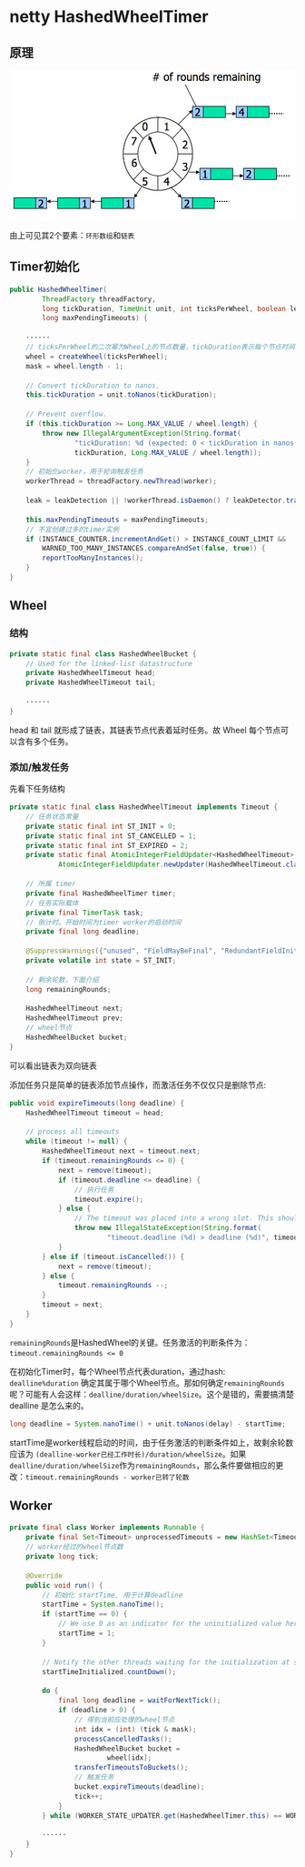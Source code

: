 # netty HashedWheelTimer

## 原理

<img src="img/hashed-timing-wheel.png"/>

由上可见其2个要素：`环形数组`和`链表`

## Timer初始化

```java
public HashedWheelTimer(
      	ThreadFactory threadFactory,
        long tickDuration, TimeUnit unit, int ticksPerWheel, boolean leakDetection,
        long maxPendingTimeouts) {

	······
	// ticksPerWheel的二次幂为Wheel上的节点数量，tickDuration表示每个节点时间跨度
    wheel = createWheel(ticksPerWheel);
    mask = wheel.length - 1;

    // Convert tickDuration to nanos.
    this.tickDuration = unit.toNanos(tickDuration);

    // Prevent overflow.
    if (this.tickDuration >= Long.MAX_VALUE / wheel.length) {
        throw new IllegalArgumentException(String.format(
                "tickDuration: %d (expected: 0 < tickDuration in nanos < %d",
                tickDuration, Long.MAX_VALUE / wheel.length));
    }
    // 初始化worker，用于轮询触发任务
    workerThread = threadFactory.newThread(worker);

    leak = leakDetection || !workerThread.isDaemon() ? leakDetector.track(this) : null;

    this.maxPendingTimeouts = maxPendingTimeouts;
    // 不宜创建过多的timer实例
    if (INSTANCE_COUNTER.incrementAndGet() > INSTANCE_COUNT_LIMIT &&
        WARNED_TOO_MANY_INSTANCES.compareAndSet(false, true)) {
        reportTooManyInstances();
    }
}
```

## Wheel

### 结构

```java
private static final class HashedWheelBucket {
    // Used for the linked-list datastructure
    private HashedWheelTimeout head;
    private HashedWheelTimeout tail;

    ······
}
```
head 和 tail 就形成了链表，其链表节点代表着延时任务。故 Wheel 每个节点可以含有多个任务。

### 添加/触发任务

先看下任务结构

```java
private static final class HashedWheelTimeout implements Timeout {
	// 任务状态常量
    private static final int ST_INIT = 0;
    private static final int ST_CANCELLED = 1;
    private static final int ST_EXPIRED = 2;
    private static final AtomicIntegerFieldUpdater<HashedWheelTimeout> STATE_UPDATER =
            AtomicIntegerFieldUpdater.newUpdater(HashedWheelTimeout.class, "state");

    // 所属 timer	
    private final HashedWheelTimer timer;
    // 任务实际载体
    private final TimerTask task;
    // 倒计时。开始时间为timer worker的启动时间
    private final long deadline;

    @SuppressWarnings({"unused", "FieldMayBeFinal", "RedundantFieldInitialization" })
    private volatile int state = ST_INIT;

   	// 剩余轮数，下面介绍
    long remainingRounds;

    HashedWheelTimeout next;
    HashedWheelTimeout prev;
    // wheel节点
    HashedWheelBucket bucket;
}
```
可以看出链表为双向链表


添加任务只是简单的链表添加节点操作，而激活任务不仅仅只是删除节点:

```java
public void expireTimeouts(long deadline) {
    HashedWheelTimeout timeout = head;

    // process all timeouts
    while (timeout != null) {
        HashedWheelTimeout next = timeout.next;
        if (timeout.remainingRounds <= 0) {
            next = remove(timeout);
            if (timeout.deadline <= deadline) {
            	// 执行任务
                timeout.expire();
            } else {
                // The timeout was placed into a wrong slot. This should never happen.
                throw new IllegalStateException(String.format(
                        "timeout.deadline (%d) > deadline (%d)", timeout.deadline, deadline));
            }
        } else if (timeout.isCancelled()) {
            next = remove(timeout);
        } else {
            timeout.remainingRounds --;
        }
        timeout = next;
    }
}

```
`remainingRounds`是HashedWheel的关键。任务激活的判断条件为：`timeout.remainingRounds <= 0`


在初始化Timer时，每个Wheel节点代表duration，通过hash: `dealline%duration` 确定其属于哪个Wheel节点。那如何确定`remainingRounds`呢？可能有人会这样：`dealline/duration/wheelSize`。这个是错的，需要搞清楚 dealline 是怎么来的。
```java
long deadline = System.nanoTime() + unit.toNanos(delay) - startTime;
```
startTime是worker线程启动的时间，由于任务激活的判断条件如上，故剩余轮数应该为 `(dealline-worker已经工作时长)/duration/wheelSize`。如果`dealline/duration/wheelSize`作为`remainingRounds`，那么条件要做相应的更改：`timeout.remainingRounds - worker已转了轮数`

## Worker

```java
private final class Worker implements Runnable {
    private final Set<Timeout> unprocessedTimeouts = new HashSet<Timeout>();
    // worker经过的wheel节点数
    private long tick;

    @Override
    public void run() {
        // 初始化 startTime, 用于计算deadline
        startTime = System.nanoTime();
        if (startTime == 0) {
            // We use 0 as an indicator for the uninitialized value here, so make sure it's not 0 when initialized.
            startTime = 1;
        }

        // Notify the other threads waiting for the initialization at start().
        startTimeInitialized.countDown();

        do {
            final long deadline = waitForNextTick();
            if (deadline > 0) {
            	// 得到当前应处理的wheel节点
                int idx = (int) (tick & mask);
                processCancelledTasks();
                HashedWheelBucket bucket =
                        wheel[idx];
                transferTimeoutsToBuckets();
                // 触发任务
                bucket.expireTimeouts(deadline);
                tick++;
            }
        } while (WORKER_STATE_UPDATER.get(HashedWheelTimer.this) == WORKER_STATE_STARTED);
        
        ······
    }
}
```



